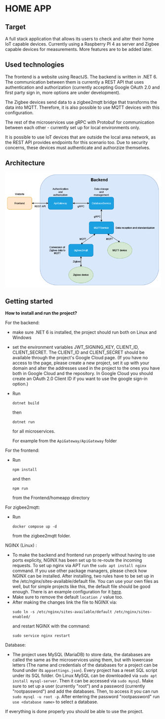 # HOME APP

## Target

A full stack application that allows its users to check and alter their home IoT capable devices. Currently using a Raspberry PI 4 as server and Zigbee capable devices for measurements. More features are to be added later.

## Used technologies

The frontend is a website using ReactJS.
The backend is written in .NET 6.
The communication between them is currently a REST API that uses authentication and authorization (currently accepting Google OAuth 2.0 and first party sign in, more options are under development).

The Zigbee devices send data to a zigbee2mqtt bridge that transforms the data into MQTT. Therefore, it is also possible to use MQTT devices with this configuration.

The rest of the microservices use gRPC with Protobuf for communication between each other -  currently set up for local environments only.

It is possible to use IoT devices that are outside the local area network, as the REST API provides endpoints for this scenario too. Due to security concerns, these devices must authenticate and authorzize themselves.

## Architecture

![Architecture](Documents/Resources/HomeAppArchitecture.png)

## Getting started

**How to install and run the project?**

For the backend:   
- make sure .NET 6 is installed, the project should run both on Linux and Windows
- set the environment variables JWT_SIGNING_KEY, CLIENT_ID, CLIENT_SECRET. The CLIENT_ID and CLIENT_SECRET should be available through the project's Google Cloud page. (If you have no access to the page, please create a new project, set it up with your domain and alter the addresses used in the project to the ones you have both in Google Cloud and the repository. In Google Cloud you should create an OAuth 2.0 Client ID if you want to use the google sign-in option.)
- Run 

    ```
    dotnet build
    ```
    then
    ```
    dotnet run
    ```
    for all microservices.

    For example from the ```ApiGateway/ApiGateway``` folder

For the frontend:
- Run
    ```
    npm install
    ```
    and then
    ```
    npm run
    ```
    from the Frontend/homeapp directory

For zigbee2mqtt:
- Run
    ```
    docker compose up -d  
    ```
    from the zigbee2mqtt folder.

NGINX (Linux) :
- To make the backend and frontend run properly without having to use ports explicity, NGINX has been set up to re-route the incoming requests. To set up nginx via APT run the ```sudo apt install nginx``` command. If you use other package managers, please check how NGINX can be installed. After installing, two rules have to be set up in the /etc/nginx/sites-available/default file. You can use your own files as well, but for simple projects like this, the default file should be good enough. There is an example configuration for it [here](Nginx/sites-available/default).
 - Make sure to remove the default ```location /``` value too.
 - After making the changes link the file to NGINX via:
    ```
    sudo ln -s /etc/nginx/sites-available/default /etc/nginx/sites-enabled/
    ```
    and restart NGINX with the command:
    ```
    sudo service nginx restart
    ```

Database:
- The project uses MySQL (MariaDB) to store data, the databases are called the same as the microservices using them, but with lowercase letters (The name and credentials of the databases for a project can be found under its ```appsettings.json```). Every project has a reset SQL script under its SQL folder. On Linux MySQL can be downloaded via ```sudo apt install mysql-server```. Then it can be accessed via ```sudo mysql```. Make sure to set up a user (currently "root") and a password (currently "rootpassword") and add the databases. Then, to access it you can run ```sudo mysql -u root -p```. After entering the password "rootpassword" run ```use <database name>``` to select a database.

If everything is done properly you should be able to use the project.



